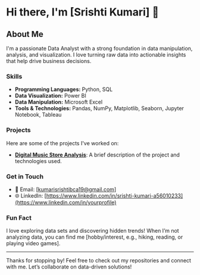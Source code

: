 # Hi there, I'm [Srishti Kumari] 👋

## About Me

I'm a passionate Data Analyst with a strong foundation in data manipulation, analysis, and visualization. I love turning raw data into actionable insights that help drive business decisions.

### Skills

- **Programming Languages:** Python, SQL
- **Data Visualization:** Power BI
- **Data Manipulation:** Microsoft Excel
- **Tools & Technologies:** Pandas, NumPy, Matplotlib, Seaborn, Jupyter Notebook, Tableau

### Projects

Here are some of the projects I've worked on:

- **[Digital Music Store Analysis](link-to-your-project)**: A brief description of the project and technologies used.

### Get in Touch

- 📧 Email: [kumarisrishtibca19@gmail.com]
- 🌐 LinkedIn: [https://www.linkedin.com/in/srishti-kumari-a56010233](https://www.linkedin.com/in/yourprofile)


### Fun Fact

I love exploring data sets and discovering hidden trends! When I’m not analyzing data, you can find me [hobby/interest, e.g., hiking, reading, or playing video games].

---

Thanks for stopping by! Feel free to check out my repositories and connect with me. Let’s collaborate on data-driven solutions!
